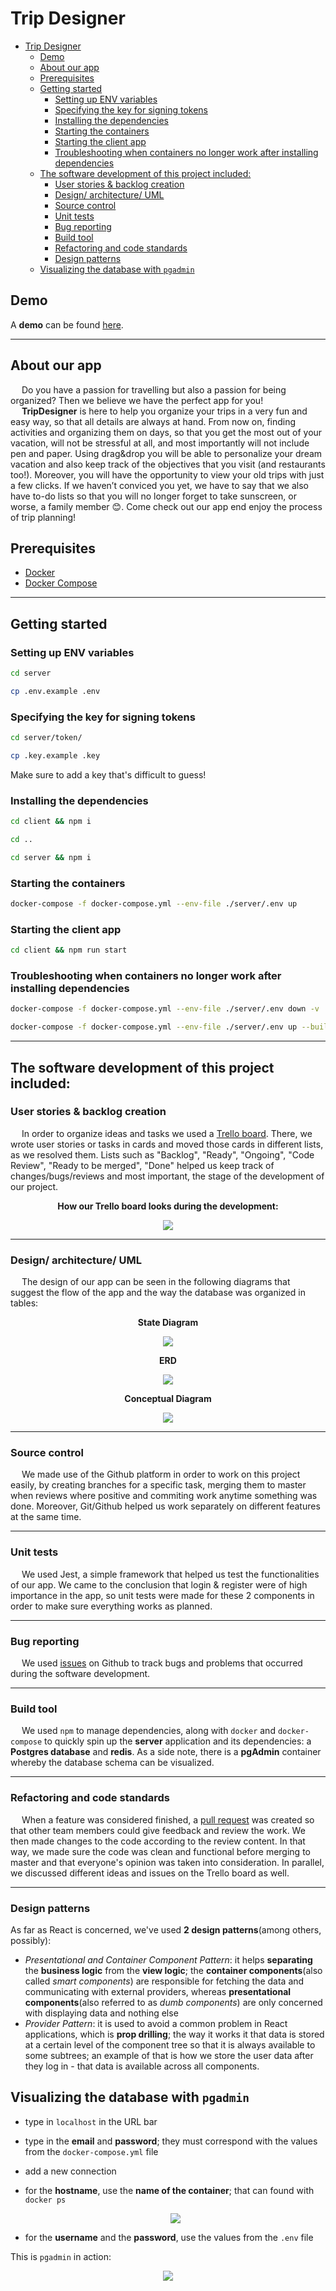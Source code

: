 # Trip Designer

- [Trip Designer](#trip-designer)
  - [Demo](#demo)
  - [About our app](#about-our-app)
  - [Prerequisites](#prerequisites)
  - [Getting started](#getting-started)
    - [Setting up ENV variables](#setting-up-env-variables)
    - [Specifying the key for signing tokens](#specifying-the-key-for-signing-tokens)
    - [Installing the dependencies](#installing-the-dependencies)
    - [Starting the containers](#starting-the-containers)
    - [Starting the client app](#starting-the-client-app)
    - [Troubleshooting when containers no longer work after installing dependencies](#troubleshooting-when-containers-no-longer-work-after-installing-dependencies)
  - [The software development of this project included:](#the-software-development-of-this-project-included)
    - [User stories & backlog creation](#user-stories--backlog-creation)
    - [Design/ architecture/ UML](#design-architecture-uml)
    - [Source control](#source-control)
    - [Unit tests](#unit-tests)
    - [Bug reporting](#bug-reporting)
    - [Build tool](#build-tool)
    - [Refactoring and code standards](#refactoring-and-code-standards)
    - [Design patterns](#design-patterns)
  - [Visualizing the database with `pgadmin`](#visualizing-the-database-with-pgadmin)

## Demo

A **demo** can be found [here](https://drive.google.com/file/d/1OZGymHkSX1Mc9DU1eotJDxAqCb2xcJ2S/view?usp=sharing).

---

## About our app
&emsp; Do you have a passion for travelling but also a passion for being organized? Then we believe we have the perfect app for you!  
&emsp; **TripDesigner** is here to help you organize your trips in a very fun and easy way, so that all details are always at hand. From now on, finding activities and organizing them on days, so that you get the most out of your vacation, will not be stressful at all, and most importantly will not include pen and paper. Using drag&drop you will be able to personalize your dream vacation and also keep track of the objectives that you visit (and restaurants too!). Moreover, you will have the opportunity to view your old trips with just a few clicks.  If we haven’t conviced you yet, we have to say that we also have to-do lists so that you will no longer forget to take sunscreen, or worse, a family member 😊. Come check out our app end enjoy the process of trip planning!


## Prerequisites

* [Docker](https://docs.docker.com/get-docker/)
* [Docker Compose](https://docs.docker.com/compose/install/)

---

## Getting started

### Setting up ENV variables

```bash
cd server

cp .env.example .env
```

### Specifying the key for signing tokens

```bash
cd server/token/
```

```bash
cp .key.example .key
```

Make sure to add a key that's difficult to guess!

### Installing the dependencies

```bash
cd client && npm i

cd ..

cd server && npm i
```

### Starting the containers

```bash
docker-compose -f docker-compose.yml --env-file ./server/.env up
```

### Starting the client app

```bash
cd client && npm run start
```

### Troubleshooting when containers no longer work after installing dependencies

```bash
docker-compose -f docker-compose.yml --env-file ./server/.env down -v
```

```bash
docker-compose -f docker-compose.yml --env-file ./server/.env up --build --force-recreate
```

---

## The software development of this project included:

### User stories & backlog creation

&emsp; In order to organize ideas and tasks we used a [Trello board](https://trello.com/b/psYmJyji/tripdesigner). There, we wrote user stories or tasks in cards and moved those cards in different lists, as we resolved them. Lists such as "Backlog", "Ready", "Ongoing", "Code Review", "Ready to be merged", "Done" helped us keep track of changes/bugs/reviews and most important, the stage of the development of our project.

  <p align="center">
  <b> How our Trello board looks during the development:</b>
  </p>
  
 <div style="text-align: center;">
    <img src="./screenshots/Trello board.png">
  </div>

---
### Design/ architecture/ UML
&emsp; The design of our app can be seen in the following diagrams that suggest the flow of the app and the way the database was organized in tables:

  <p align="center">
  <b>State Diagram</b>
  </p>
  <div style="text-align: center;">
    <img src="./screenshots/State-Diagram.png">
  </div>
  
  <p align="center">
  <b>ERD</b>
  </p>
  <div style="text-align: center;">
    <img src="./screenshots/ERD.png">
  </div>
  
  <p align="center">
  <b>Conceptual Diagram</b>
  </p>
  <div style="text-align: center;">
    <img src="./screenshots/Conceptual-Diagram.png">
  </div>

---
### Source control
&emsp; We made use of the Github platform in order to work on this project easily, by creating branches for a specific task, merging them to master when reviews where positive and commiting work anytime something was done. Moreover, Git/Github helped us work separately on different features at the same time.

---
### Unit tests
&emsp; We used Jest, a simple framework that helped us test the functionalities of our app. We came to the conclusion that login & register were of high importance in the app, so unit tests were made for these 2 components in order to make sure everything works as planned.

---
### Bug reporting
&emsp; We used [issues](https://github.com/Andrei0872/trip-designer/issues) on Github to track bugs and problems that occurred during the software development.

---
### Build tool

&emsp; We used `npm` to manage dependencies, along with `docker` and `docker-compose` to quickly spin up the **server** application and its dependencies: a **Postgres database** and **redis**.
As a side note, there is a **pgAdmin** container whereby the database schema can be visualized.

---
### Refactoring and code standards
&emsp; When a feature was considered finished, a [pull request](https://github.com/Andrei0872/trip-designer/pulls) was created so that other team members could give feedback and review the work. We then made changes to the code according to the review content. In that way, we made sure the code was clean and functional before merging to master and that everyone's opinion was taken into consideration. In parallel, we discussed different ideas and issues on the Trello board as well.

---
### Design patterns

As far as React is concerned, we've used **2 design patterns**(among others, possibly):

* *Presentational and Container Component Pattern*: it helps **separating** the **business logic** from the **view logic**; the **container components**(also called *smart components*) are responsible for fetching the data and communicating with external providers, whereas **presentational components**(also referred to as *dumb components*) are only concerned with displaying data and nothing else
* *Provider Pattern*: it is used to avoid a common problem in React applications, which is **prop drilling**; the way it works it that data is stored at a certain level of the component tree so that it is always available to some subtrees; an example of that is how we store the user data after they log in - that data is available across all components.


## Visualizing the database with `pgadmin`

* type in `localhost` in the URL bar
* type in the **email** and **password**; they must correspond with the values from the `docker-compose.yml` file
* add a new connection
* for the **hostname**, use the **name of the container**; that can found with `docker ps`

  <div style="text-align: center;">
    <img src="./screenshots/pgadmin.png">
  </div>

* for the **username** and the **password**, use the values from the `.env` file

This is `pgadmin` in action:

<div style="text-align: center;">
  <img src="./screenshots/pgadmin-in-action.png">
</div>
